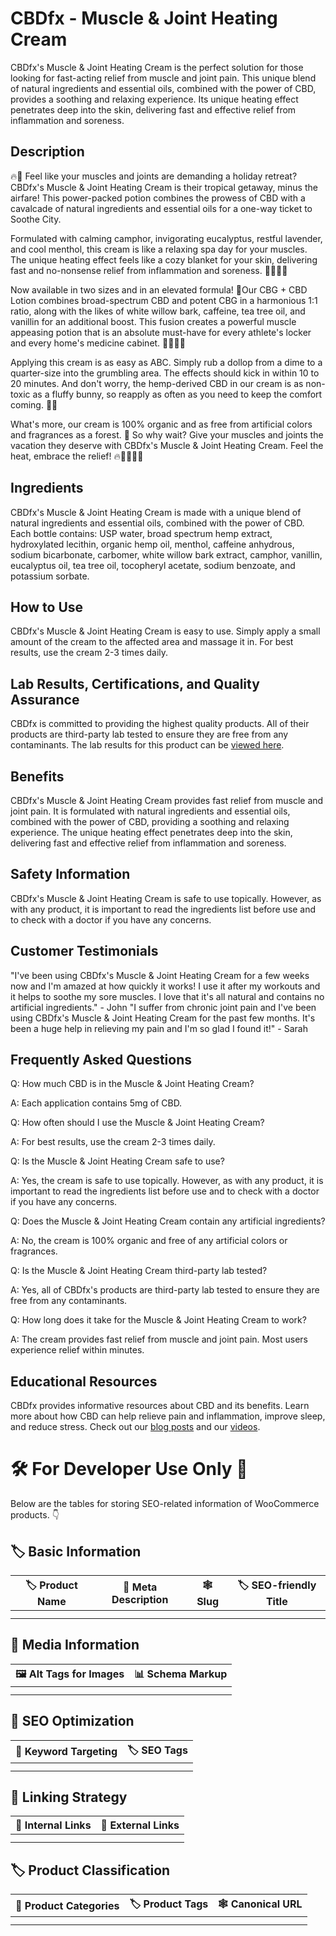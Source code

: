 # CBDfx - Muscle &amp; Joint Heating Cream
CBDfx's Muscle &amp; Joint Heating Cream is the perfect solution for those looking for fast-acting relief from muscle and joint pain. This unique blend of natural ingredients and essential oils, combined with the power of CBD, provides a soothing and relaxing experience. Its unique heating effect penetrates deep into the skin, delivering fast and effective relief from inflammation and soreness. 
## Description
🔥💪 Feel like your muscles and joints are demanding a holiday retreat? CBDfx's Muscle & Joint Heating Cream is their tropical getaway, minus the airfare! This power-packed potion combines the prowess of CBD with a cavalcade of natural ingredients and essential oils for a one-way ticket to Soothe City.

Formulated with calming camphor, invigorating eucalyptus, restful lavender, and cool menthol, this cream is like a relaxing spa day for your muscles. The unique heating effect feels like a cozy blanket for your skin, delivering fast and no-nonsense relief from inflammation and soreness. 💆‍♀️💆‍♂️

Now available in two sizes and in an elevated formula! 🎉Our CBG + CBD Lotion combines broad-spectrum CBD and potent CBG in a harmonious 1:1 ratio, along with the likes of white willow bark, caffeine, tea tree oil, and vanillin for an additional boost. This fusion creates a powerful muscle appeasing potion that is an absolute must-have for every athlete's locker and every home's medicine cabinet. 🏋️‍♀️🏋️‍♂️

Applying this cream is as easy as ABC. Simply rub a dollop from a dime to a quarter-size into the grumbling area. The effects should kick in within 10 to 20 minutes. And don't worry, the hemp-derived CBD in our cream is as non-toxic as a fluffy bunny, so reapply as often as you need to keep the comfort coming. 🐰🔄

What's more, our cream is 100% organic and as free from artificial colors and fragrances as a forest. 🌲 So why wait? Give your muscles and joints the vacation they deserve with CBDfx's Muscle & Joint Heating Cream. Feel the heat, embrace the relief! 🔥💆‍♂️💆‍♀️
## Ingredients
CBDfx's Muscle &amp; Joint Heating Cream is made with a unique blend of natural ingredients and essential oils, combined with the power of CBD. Each bottle contains: USP water, broad spectrum hemp extract, hydroxylated lecithin, organic hemp oil, menthol, caffeine anhydrous, sodium bicarbonate, carbomer, white willow bark extract, camphor, vanillin, eucalyptus oil, tea tree oil, tocopheryl acetate, sodium benzoate, and potassium sorbate.
## How to Use
CBDfx's Muscle &amp; Joint Heating Cream is easy to use. Simply apply a small amount of the cream to the affected area and massage it in. For best results, use the cream 2-3 times daily. 
## Lab Results, Certifications, and Quality Assurance
CBDfx is committed to providing the highest quality products. All of their products are third-party lab tested to ensure they are free from any contaminants. The lab results for this product can be [viewed here](https://cbdfx.com/lab-reports/lab-reports-for-cbg-cbd-cream-for-muscle-joint-heating-formula/).
## Benefits
CBDfx's Muscle &amp; Joint Heating Cream provides fast relief from muscle and joint pain. It is formulated with natural ingredients and essential oils, combined with the power of CBD, providing a soothing and relaxing experience. The unique heating effect penetrates deep into the skin, delivering fast and effective relief from inflammation and soreness. 
## Safety Information
CBDfx's Muscle &amp; Joint Heating Cream is safe to use topically. However, as with any product, it is important to read the ingredients list before use and to check with a doctor if you have any concerns. 
## Customer Testimonials
"I've been using CBDfx's Muscle &amp; Joint Heating Cream for a few weeks now and I'm amazed at how quickly it works! I use it after my workouts and it helps to soothe my sore muscles. I love that it's all natural and contains no artificial ingredients." - John
"I suffer from chronic joint pain and I've been using CBDfx's Muscle &amp; Joint Heating Cream for the past few months. It's been a huge help in relieving my pain and I'm so glad I found it!" - Sarah
## Frequently Asked Questions
Q: How much CBD is in the Muscle &amp; Joint Heating Cream?

A: Each application contains 5mg of CBD. 

Q: How often should I use the Muscle &amp; Joint Heating Cream?

A: For best results, use the cream 2-3 times daily. 

Q: Is the Muscle &amp; Joint Heating Cream safe to use?

A: Yes, the cream is safe to use topically. However, as with any product, it is important to read the ingredients list before use and to check with a doctor if you have any concerns. 

Q: Does the Muscle &amp; Joint Heating Cream contain any artificial ingredients?

A: No, the cream is 100% organic and free of any artificial colors or fragrances. 

Q: Is the Muscle &amp; Joint Heating Cream third-party lab tested?

A: Yes, all of CBDfx's products are third-party lab tested to ensure they are free from any contaminants. 

Q: How long does it take for the Muscle &amp; Joint Heating Cream to work?

A: The cream provides fast relief from muscle and joint pain. Most users experience relief within minutes. 
## Educational Resources
CBDfx provides informative resources about CBD and its benefits. Learn more about how CBD can help relieve pain and inflammation, improve sleep, and reduce stress. Check out our [blog posts](https://www.cbdfx.com/blog/) and our [videos](https://www.cbdfx.com/videos/).
# 🛠️ For Developer Use Only 🔐

Below are the tables for storing SEO-related information of WooCommerce products. 👇

## 🏷️ Basic Information 

| 🏷️ Product Name | 📝 Meta Description | 🕸️ Slug | 🏷️ SEO-friendly Title |
| -------------- | ------------------ | ------ | ---------------------- |
|                |                    |        |                        |
|                |                    |        |                        |

## 📸 Media Information

| 🖼️ Alt Tags for Images | 📊 Schema Markup |
| --------------------- | --------------- |
|                       |                 |
|                       |                 |

## 🔎 SEO Optimization

| 🎯 Keyword Targeting | 🏷️ SEO Tags |
| ------------------- | ---------- |
|                     |            |
|                     |            |

## 🔗 Linking Strategy 

| 🔗 Internal Links | 🔗 External Links |
| ---------------- | ---------------- |
|                  |                  |
|                  |                  |

## 🏷️ Product Classification 

| 📂 Product Categories | 🏷️ Product Tags | 🕸️ Canonical URL |
| ------------------ | ------------ | ------------- |
|                    |              |               |
|                    |              |               |
